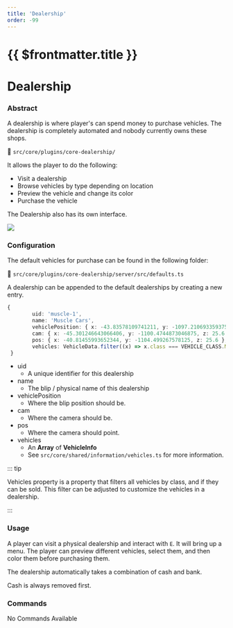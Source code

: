 ```yaml
---
title: 'Dealership'
order: -99
---
```


# {{ $frontmatter.title }}

# Dealership

### Abstract

A dealership is where player's can spend money to purchase vehicles. The dealership is completely automated and nobody currently owns these shops.

📁 `src/core/plugins/core-dealership/`

It allows the player to do the following:

* Visit a dealership
* Browse vehicles by type depending on location
* Preview the vehicle and change its color
* Purchase the vehicle

The Dealership also has its own interface.

![](https://i.imgur.com/oaFjEAv.png)

### Configuration

The default vehicles for purchase can be found in the following folder:

📁 `src/core/plugins/core-dealership/server/src/defaults.ts`

A dealership can be appended to the default dealerships by creating a new entry.

```typescript
{
        uid: 'muscle-1',
        name: 'Muscle Cars',
        vehiclePosition: { x: -43.83578109741211, y: -1097.210693359375, z: 25.6 },
        cam: { x: -45.301246643066406, y: -1100.4744873046875, z: 25.6 },
        pos: { x: -40.81455993652344, y: -1104.499267578125, z: 25.6 },
        vehicles: VehicleData.filter((x) => x.class === VEHICLE_CLASS.MUSCLE && x.sell),
 }
```

* uid
  * A unique identifier for this dealership
* name
  * The blip / physical name of this dealership
* vehiclePosition
  * Where the blip position should be.
* cam
  * Where the camera should be.
* pos
  * Where the camera should point.
* vehicles
  * An **Array** of **VehicleInfo**
  * See `src/core/shared/information/vehicles.ts` for more information.

::: tip

Vehicles property is a property that filters all vehicles by class, and if they can be sold. This filter can be adjusted to customize the vehicles in a dealership.

:::

### Usage

A player can visit a physical dealership and interact with `E`. It will bring up a menu. The player can preview different vehicles, select them, and then color them before purchasing them.

The dealership automatically takes a combination of cash and bank.

Cash is always removed first.

### Commands

No Commands Available
